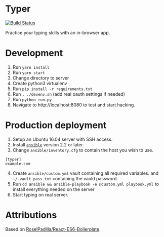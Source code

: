 # Typer
[![Build Status](https://travis-ci.org/mattiaslundberg/typer.svg?branch=master)](https://travis-ci.org/mattiaslundberg/typer)

Practice your typing skills with an in-browser app.

# Development

1. Run `yarn install`
2. Run `yarn start`
3. Change directory to server
4. Create python3 virtualenv
5. Run `pip install -r requirements.txt`
6. Run `. ./devenv.sh` (add real oauth settings if needed)
7. Run `python run.py`
8. Navigate to http://localhost:8080 to test and start hacking.

# Production deployment

1. Setup an Ubuntu 16.04 server with SSH access.
2. Install [`ansible`](https://www.ansible.com/) version 2.2 or later.
3. Change `ansible/inventory.cfg` to contain the host you wish to use.
```
[typer]
example.com
```
4. Create `ansible/custom.yml` vault containing all required variables. and `~/.vault_pass.txt` containing the vauld password.
5. Run `cd ansible && ansible-playbook -e @custom.yml playbook.yml` to install everything needed on the server
6. Start typing on real server.

# Attributions
Based on [RoselPadilla/React-ES6-Boilerplate](https://github.com/RoselPadilla/React-ES6-Boilerplate).
